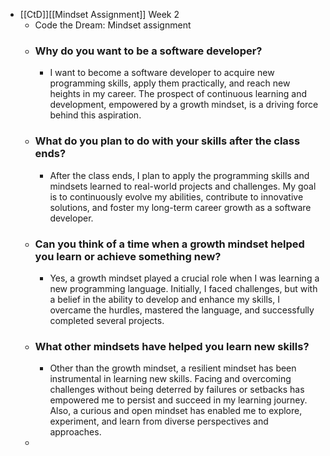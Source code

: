 - [[CtD]][[Mindset Assignment]] Week 2
	- Code the Dream: Mindset assignment
	- ### Why do you want to be a software developer?
		- I want to become a software developer to acquire new programming skills, apply them practically, and reach new heights in my career. The prospect of continuous learning and development, empowered by a growth mindset, is a driving force behind this aspiration.
	- ### What do you plan to do with your skills after the class ends?
		- After the class ends, I plan to apply the programming skills and mindsets learned to real-world projects and challenges. My goal is to continuously evolve my abilities, contribute to innovative solutions, and foster my long-term career growth as a software developer.
	- ### Can you think of a time when a growth mindset helped you learn or achieve something new?
		- Yes, a growth mindset played a crucial role when I was learning a new programming language. Initially, I faced challenges, but with a belief in the ability to develop and enhance my skills, I overcame the hurdles, mastered the language, and successfully completed several projects.
	- ### What other mindsets have helped you learn new skills?
		- Other than the growth mindset, a resilient mindset has been instrumental in learning new skills. Facing and overcoming challenges without being deterred by failures or setbacks has empowered me to persist and succeed in my learning journey. Also, a curious and open mindset has enabled me to explore, experiment, and learn from diverse perspectives and approaches.
	-
